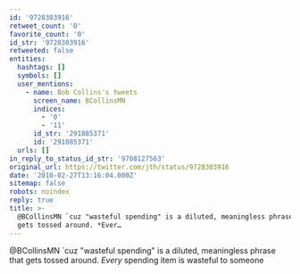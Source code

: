 ```yaml
---
id: '9728303916'
retweet_count: '0'
favorite_count: '0'
id_str: '9728303916'
retweeted: false
entities:
  hashtags: []
  symbols: []
  user_mentions:
    - name: Bob Collins's tweets
      screen_name: BCollinsMN
      indices:
        - '0'
        - '11'
      id_str: '291885371'
      id: '291885371'
  urls: []
in_reply_to_status_id_str: '9708127563'
original_url: https://twitter.com/jth/status/9728303916
date: '2010-02-27T13:16:04.000Z'
sitemap: false
robots: noindex
reply: true
title: >-
  @BCollinsMN `cuz "wasteful spending" is a diluted, meaningless phrase that
  gets tossed around. *Ever…
---
```


@BCollinsMN `cuz "wasteful spending" is a diluted, meaningless phrase that gets tossed around. *Every* spending item is wasteful to someone
